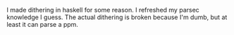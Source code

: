 I made dithering in haskell for some reason. I refreshed my parsec
knowledge I guess. The actual dithering is broken because I'm dumb, but
at least it can parse a ppm.
